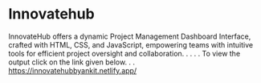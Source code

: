 # Innovatehub
InnovateHub offers a dynamic Project Management Dashboard Interface, crafted with HTML, CSS, and JavaScript, empowering teams with intuitive tools for efficient project oversight and collaboration.
.
.
.
.
To view the output click on the link given below.
.
.
https://innovatehubbyankit.netlify.app/
